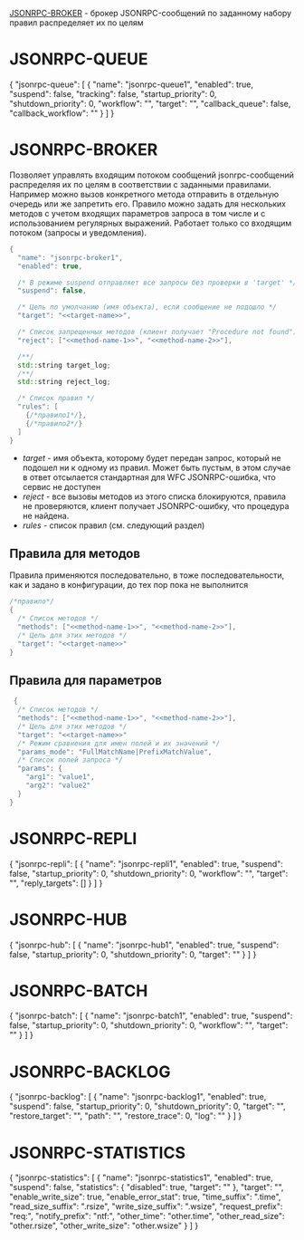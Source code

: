 [JSONRPC-BROKER](#jsonrpc-broker) - брокер JSONRPC-сообщений по заданному набору правил распределяет их по целям

# JSONRPC-QUEUE
{
  "jsonrpc-queue": [
    {
      "name": "jsonrpc-queue1",
      "enabled": true,
      "suspend": false,
      "tracking": false,
      "startup_priority": 0,
      "shutdown_priority": 0,
      "workflow": "",
      "target": "",
      "callback_queue": false,
      "callback_workflow": ""
    }
  ]
}

# JSONRPC-BROKER

Позволяет управлять входящим потоком сообщений jsonrpc-сообщений распределяя их по целям в соответствии с заданными правилами. Например можно вызов конкретного 
метода отправить в отдельную очередь или же запретить его. Правило можно задать для нескольких методов с учетом входящих параметров запроса в том числе и с 
использованием регулярных выражений. Работает только со входящим потоком (запросы и уведомления).

```cpp
{
  "name": "jsonrpc-broker1",
  "enabled": true,

  /* В режиме suspend отправляет все запросы без проверки в 'target' */
  "suspend": false,

  /* Цель по умолчанию (имя объекта), если сообщение не подошло */
  "target": "<<target-name>>",

  /* Список запрещенных методов (клиент получает "Procedure not found") */
  "reject": ["<<method-name-1>>", "<<method-name-2>>"],

  /**/
  std::string target_log;
  /**/
  std::string reject_log;

  /* Список правил */
  "rules": [
    {/*правило1*/},
    {/*правило2*/}
  ]
}
```
* *target* - имя объекта, которому будет передан запрос, который не подошел ни к одному из правил. Может быть пустым, в этом случае в ответ отсылается стандартная для WFC JSONRPC-ошибка, что сервис не доступен
* *reject* - все вызовы методов из этого списка блокируются, правила не проверяются, клиент получает JSONRPC-ошибку, что процедура не найдена. 
* *rules* - список правил (см. следующий раздел)

## Правила для методов

Правила применяются последовательно, в тоже последовательности, как и задано в конфигурации, до тех пор пока не выполнится 
```cpp
/*правило*/
{
  /* Список методов */
  "methods": ["<<method-name-1>>", "<<method-name-2>>"],
  /* Цель для этих методов */
  "target": "<<target-name>>"
}
```

## Правила для параметров

```cpp
 {
  /* Список методов */
  "methods": ["<<method-name-1>>", "<<method-name-2>>"],
  /* Цель для этих методов */
  "target": "<<target-name>>"
  /* Режим сравнения для имен полей и их значений */
  "params_mode": "FullMatchName|PrefixMatchValue",
  /* Список полей запроса */
  "params": {
    "arg1": "value1",
    "arg2": "value2"
  }
}
```

# JSONRPC-REPLI
{
  "jsonrpc-repli": [
    {
      "name": "jsonrpc-repli1",
      "enabled": true,
      "suspend": false,
      "startup_priority": 0,
      "shutdown_priority": 0,
      "workflow": "",
      "target": "",
      "reply_targets": []
    }
  ]
}

# JSONRPC-HUB
{
  "jsonrpc-hub": [
    {
      "name": "jsonrpc-hub1",
      "enabled": true,
      "suspend": false,
      "startup_priority": 0,
      "shutdown_priority": 0,
      "target": ""
    }
  ]
}

# JSONRPC-BATCH

{
  "jsonrpc-batch": [
    {
      "name": "jsonrpc-batch1",
      "enabled": true,
      "suspend": false,
      "startup_priority": 0,
      "shutdown_priority": 0,
      "workflow": "",
      "target": ""
    }
  ]
}

# JSONRPC-BACKLOG
{
  "jsonrpc-backlog": [
    {
      "name": "jsonrpc-backlog1",
      "enabled": true,
      "suspend": false,
      "startup_priority": 0,
      "shutdown_priority": 0,
      "target": "",
      "restore_target": "",
      "path": "",
      "restore_trace": 0,
      "log": ""
    }
  ]
}

# JSONRPC-STATISTICS

{
  "jsonrpc-statistics": [
    {
      "name": "jsonrpc-statistics1",
      "enabled": true,
      "suspend": false,
      "statistics": {
        "disabled": true,
        "target": ""
      },
      "target": "",
      "enable_write_size": true,
      "enable_error_stat": true,
      "time_suffix": ".time",
      "read_size_suffix": ".rsize",
      "write_size_suffix": ".wsize",
      "request_prefix": "req:",
      "notify_prefix": "ntf:",
      "other_time": "other.time",
      "other_read_size": "other.rsize",
      "other_write_size": "other.wsize"
    }
  ]
}
